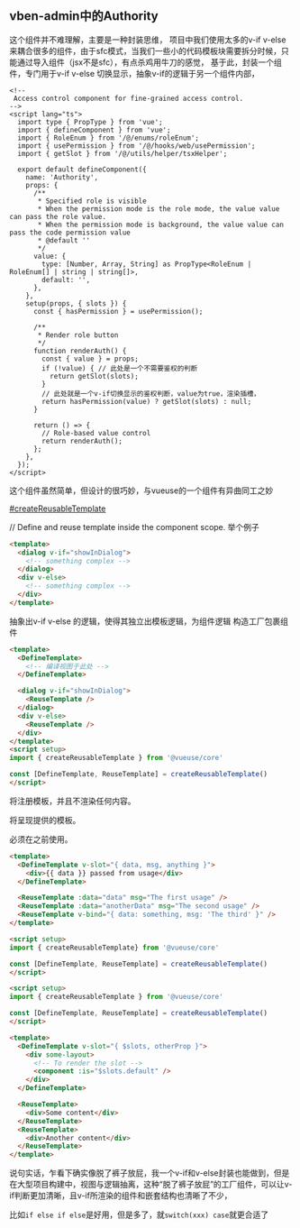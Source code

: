 ## vben-admin中的Authority

这个组件并不难理解，主要是一种封装思维，
项目中我们使用太多的v-if v-else来耦合很多的组件，由于sfc模式，当我们一些小的代码模板块需要拆分时候，只能通过导入组件（jsx不是sfc），有点杀鸡用牛刀的感觉，
基于此，封装一个组件，专门用于v-if v-else 切换显示，抽象v-if的逻辑于另一个组件内部，

```tsx
<!--
 Access control component for fine-grained access control.
-->
<script lang="ts">
  import type { PropType } from 'vue';
  import { defineComponent } from 'vue';
  import { RoleEnum } from '/@/enums/roleEnum';
  import { usePermission } from '/@/hooks/web/usePermission';
  import { getSlot } from '/@/utils/helper/tsxHelper';

  export default defineComponent({
    name: 'Authority',
    props: {
      /**
       * Specified role is visible
       * When the permission mode is the role mode, the value value can pass the role value.
       * When the permission mode is background, the value value can pass the code permission value
       * @default ''
       */
      value: {
        type: [Number, Array, String] as PropType<RoleEnum | RoleEnum[] | string | string[]>,
        default: '',
      },
    },
    setup(props, { slots }) {
      const { hasPermission } = usePermission();

      /**
       * Render role button
       */
      function renderAuth() {
        const { value } = props;
        if (!value) { // 此处是一个不需要鉴权的判断
          return getSlot(slots);
        }
        // 此处就是一个v-if切换显示的鉴权判断，value为true，渲染插槽，
        return hasPermission(value) ? getSlot(slots) : null;
      }

      return () => {
        // Role-based value control
        return renderAuth();
      };
    },
  });
</script>

```

这个组件虽然简单，但设计的很巧妙，与vueuse的一个组件有异曲同工之妙

[#createReusableTemplate](https://vueuse.org/core/createReusableTemplate/#createreusabletemplate)

// Define and reuse template inside the component scope.
举个例子
```html
<template>
  <dialog v-if="showInDialog">
    <!-- something complex -->
  </dialog>
  <div v-else>
    <!-- something complex -->
  </div>
</template>
```

抽象出v-if v-else 的逻辑，使得其独立出模板逻辑，为组件逻辑
构造工厂包裹组件
```html
<template>
  <DefineTemplate>
    <!-- 编译视图于此处 -->
  </DefineTemplate>

  <dialog v-if="showInDialog">
    <ReuseTemplate />
  </dialog>
  <div v-else>
    <ReuseTemplate />
  </div>
</template>
<script setup>
import { createReusableTemplate } from '@vueuse/core'

const [DefineTemplate, ReuseTemplate] = createReusableTemplate()
</script>
```

<DefineTemplate>将注册模板，并且不渲染任何内容。

<ReuseTemplate>将呈现<DefineTemplate>提供的模板。

<DefineTemplate>必须在<ReuseTemplate>之前使用。

```html
<template>
  <DefineTemplate v-slot="{ data, msg, anything }">
    <div>{{ data }} passed from usage</div>
  </DefineTemplate>

  <ReuseTemplate :data="data" msg="The first usage" />
  <ReuseTemplate :data="anotherData" msg="The second usage" />
  <ReuseTemplate v-bind="{ data: something, msg: 'The third' }" />
</template>

<script setup>
import { createReusableTemplate} from '@vueuse/core'

const [DefineTemplate, ReuseTemplate] = createReusableTemplate()
</script>
```

```html
<script setup>
import { createReusableTemplate } from '@vueuse/core'

const [DefineTemplate, ReuseTemplate] = createReusableTemplate()
</script>

<template>
  <DefineTemplate v-slot="{ $slots, otherProp }">
    <div some-layout>
      <!-- To render the slot -->
      <component :is="$slots.default" />
    </div>
  </DefineTemplate>

  <ReuseTemplate>
    <div>Some content</div>
  </ReuseTemplate>
  <ReuseTemplate>
    <div>Another content</div>
  </ReuseTemplate>
</template>
```

说句实话，乍看下确实像脱了裤子放屁，我一个v-if和v-else封装也能做到，但是在大型项目构建中，视图与逻辑抽离，这种“脱了裤子放屁”的工厂组件，可以让v-if判断更加清晰，且v-if所渲染的组件和嵌套结构也清晰了不少，

比如`if else if else`是好用，但是多了，就`switch(xxx) case`就更合适了

